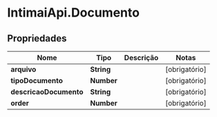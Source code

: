 # IntimaiApi.Documento

## Propriedades
Nome | Tipo | Descrição | Notas
------------ | ------------- | ------------- | -------------
**arquivo** | **String** |  | [obrigatório] 
**tipoDocumento** | **Number** |  | [obrigatório] 
**descricaoDocumento** | **String** |  | [obrigatório] 
**order** | **Number** |  | [obrigatório] 


